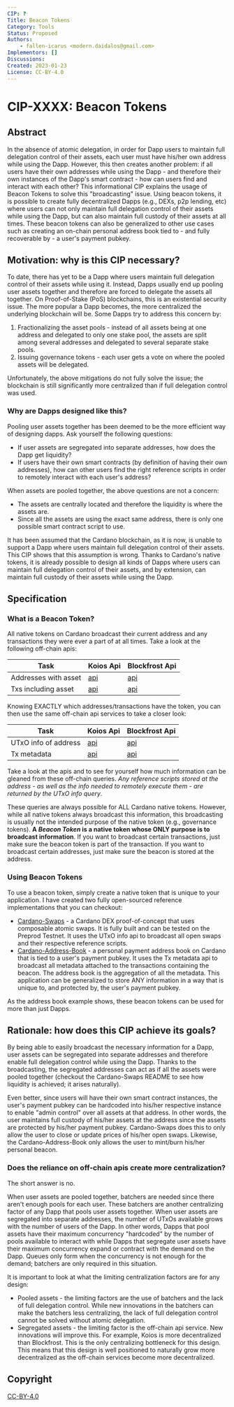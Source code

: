 ```yaml
---
CIP: ?
Title: Beacon Tokens
Category: Tools
Status: Proposed
Authors:
    - fallen-icarus <modern.daidalos@gmail.com>
Implementors: []
Discussions:
Created: 2023-01-23
License: CC-BY-4.0
---
```


# CIP-XXXX: Beacon Tokens

## Abstract
In the absence of atomic delegation, in order for Dapp users to maintain full delegation control of their assets, each user must have his/her own address while using the Dapp. However, this then creates another problem: if all users have their own addresses while using the Dapp - and therefore their own instances of the Dapp's smart contract - how can users find and interact with each other? This informational CIP explains the usage of Beacon Tokens to solve this "broadcasting" issue. Using beacon tokens, it is possible to create fully decentralized Dapps (e.g., DEXs, p2p lending, etc) where users can not only maintain full delegation control of their assets while using the Dapp, but can also maintain full custody of their assets at all times. These beacon tokens can also be generalized to other use cases such as creating an on-chain personal address book tied to - and fully recoverable by - a user's payment pubkey.

## Motivation: why is this CIP necessary?
To date, there has yet to be a Dapp where users maintain full delegation control of their assets while using it. Instead, Dapps usually end up pooling user assets together and therefore are forced to delegate the assets all together. On Proof-of-Stake (PoS) blockchains, this is an existential security issue. The more popular a Dapp becomes, the more centralized the underlying blockchain will be. Some Dapps try to address this concern by:

1. Fractionalizing the asset pools - instead of all assets being at one address and delegated to only one stake pool, the assets are split among several addresses and delegated to several separate stake pools.
2. Issuing governance tokens - each user gets a vote on where the pooled assets will be delegated.

Unfortunately, the above mitigations do not fully solve the issue; the blockchain is still significantly more centralized than if full delegation control was used. 

### Why are Dapps designed like this?
Pooling user assets together has been deemed to be the more efficient way of designing dapps. Ask yourself the following questions:

- If user assets are segregated into separate addresses, how does the Dapp get liquidity?
- If users have their own smart contracts (by definition of having their own addresses), how can other users find the right reference scripts in order to remotely interact with each user's address?

When assets are pooled together, the above questions are not a concern:

- The assets are centrally located and therefore the liquidity is where the assets are.
- Since all the assets are using the exact same address, there is only one possible smart contract script to use.

It has been assumed that the Cardano blockchain, as it is now, is unable to support a Dapp where users maintain full delegation control of their assets. This CIP shows that this assumption is wrong. Thanks to Cardano's native tokens, it is already possible to design all kinds of Dapps where users can maintain full delegation control of their assets, and by extension, can maintain full custody of their assets while using the Dapp.

## Specification
### What is a Beacon Token?
All native tokens on Cardano broadcast their current address and any transactions they were ever a part of at all times. Take a look at the following off-chain apis:

| Task | Koios Api | Blockfrost Api |
|--|--|--|
| Addresses with asset | [api](https://api.koios.rest/#get-/asset_address_list) | [api](https://docs.blockfrost.io/#tag/Cardano-Assets/paths/~1assets~1%7Basset%7D~1addresses/get) |
| Txs including asset | [api](https://api.koios.rest/#get-/asset_txs) | [api](https://docs.blockfrost.io/#tag/Cardano-Assets/paths/~1assets~1%7Basset%7D~1transactions/get) |

Knowing EXACTLY which addresses/transactions have the token, you can then use the same off-chain api services to take a closer look:

| Task | Koios Api | Blockfrost Api |
|--|--|--|
| UTxO info of address | [api](https://api.koios.rest/#post-/address_info) | [api](https://docs.blockfrost.io/#tag/Cardano-Addresses/paths/~1addresses~1%7Baddress%7D~1utxos/get)|
| Tx metadata | [api](https://api.koios.rest/#post-/tx_metadata) | [api](https://docs.blockfrost.io/#tag/Cardano-Transactions/paths/~1txs~1%7Bhash%7D~1metadata/get)|

Take a look at the apis and to see for yourself how much information can be gleaned from these off-chain queries. *Any reference scripts stored at the address - as well as the info needed to remotely execute them - are returned by the UTxO info query*. 

These queries are always possible for ALL Cardano native tokens. However, while all native tokens always broadcast this information, this broadcasting is usually not the intended purpose of the native token (e.g., governance tokens). **A *Beacon Token* is a native token whose ONLY purpose is to broadcast information**. If you want to broadcast certain transactions, just make sure the beacon token is part of the transaction. If you want to broadcast certain addresses, just make sure the beacon is stored at the address.

### Using Beacon Tokens
To use a beacon token, simply create a native token that is unique to your application. I have created two fully open-sourced reference implementations that you can checkout:

- [Cardano-Swaps](https://github.com/fallen-icarus/cardano-swaps) - a Cardano DEX proof-of-concept that uses composable atomic swaps. It is fully built and can be tested on the Preprod Testnet. It uses the UTxO info api to broadcast all open swaps and their respective reference scripts.
- [Cardano-Address-Book](https://github.com/fallen-icarus/cardano-address-book) - a personal payment address book on Cardano that is tied to a user's payment pubkey. It uses the Tx metadata api to broadcast all metadata attached to the transactions containing the beacon. The address book is the aggregation of all the metadata. This application can be generalized to store ANY information in a way that is unique to, and protected by, the user's payment pubkey.

As the address book example shows, these beacon tokens can be used for more than just Dapps.

## Rationale: how does this CIP achieve its goals?
By being able to easily broadcast the necessary information for a Dapp, user assets can be segregated into separate addresses and therefore enable full delegation control while using the Dapp. Thanks to the broadcasting, the segregated addresses can act as if all the assets were pooled together (checkout the Cardano-Swaps README to see how liquidity is achieved; it arises naturally).

Even better, since users will have their own smart contract instances, the user's payment pubkey can be hardcoded into his/her respective instance to enable "admin control" over all assets at that address. In other words, the user maintains full custody of his/her assets at the address since the assets are protected by his/her payment pubkey. Cardano-Swaps does this to only allow the user to close or update prices of his/her open swaps. Likewise, the Cardano-Address-Book only allows the user to mint/burn his/her personal beacon.

### Does the reliance on off-chain apis create more centralization?
The short answer is no.

When user assets are pooled together, batchers are needed since there aren't enough pools for each user. These batchers are another centralizing factor of any Dapp that pools user assets together. When user assets are segregated into separate addresses, the number of UTxOs available grows with the number of users of the Dapp. In other words, Dapps that pool assets have their maximum concurrency "hardcoded" by the number of pools available to interact with while Dapps that segregate user assets have their maximum concurrency expand or contract with the demand on the Dapp. Queues only form when the concurrency is not enough for the demand; batchers are only required in this situation.

It is important to look at what the limiting centralization factors are for any design:

- Pooled assets - the limiting factors are the use of batchers and the lack of full delegation control. While new innovations in the batchers can make the batchers less centralizing, the lack of full delegation control cannot be solved without atomic delegation.
- Segregated assets - the limiting factor is the off-chain api service. New innovations will improve this. For example, Koios is more decentralized than Blockfrost. This is the only centralizing bottleneck for this design. This means that this design is well positioned to naturally grow more decentralized as the off-chain services become more decentralized.

## Copyright
[CC-BY-4.0](https://creativecommons.org/licenses/by/4.0/legalcode)
